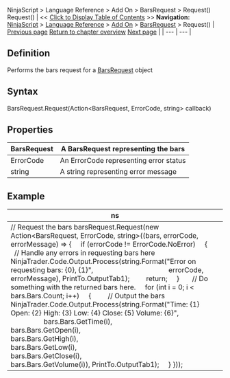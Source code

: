 ﻿
NinjaScript \> Language Reference \> Add On \> BarsRequest \> Request()
Request()
| \<\< [Click to Display Table of Contents](request.md) \>\> **Navigation:**     [NinjaScript](ninjascript.md) \> [Language Reference](language_reference_wip.md) \> [Add On](add_on.md) \> [BarsRequest](barsrequest.md) \> Request() | [Previous page](barsrequest.md) [Return to chapter overview](barsrequest.md) [Next page](barsrequest_mergepolicy.md) |
| --- | --- |
## Definition
Performs the bars request for a [BarsRequest](barsrequest.md) object
 
## Syntax
BarsRequest.Request(Action\<BarsRequest, ErrorCode, string\> callback)
 
## Properties
| BarsRequest | A BarsRequest representing the bars |
| --- | --- |
| ErrorCode | An ErrorCode representing error status |
| string | A string representing error message |

## Example
| ns |
| --- |
| // Request the bars barsRequest.Request(new Action\<BarsRequest, ErrorCode, string\>((bars, errorCode, errorMessage) \=\> {      if (errorCode !\= ErrorCode.NoError)      {          // Handle any errors in requesting bars here          NinjaTrader.Code.Output.Process(string.Format("Error on requesting bars: {0}, {1}",                                          errorCode, errorMessage), PrintTo.OutputTab1\);          return;      }        // Do something with the returned bars here.      for (int i \= 0; i \< bars.Bars.Count; i\+\+)      {          // Output the bars          NinjaTrader.Code.Output.Process(string.Format("Time: {1} Open: {2} High: {3} Low: {4} Close: {5} Volume: {6}",                                          bars.Bars.GetTime(i),                                          bars.Bars.GetOpen(i),                                          bars.Bars.GetHigh(i),                                          bars.Bars.GetLow(i),                                          bars.Bars.GetClose(i),                                          bars.Bars.GetVolume(i)), PrintTo.OutputTab1\);      } })); |
